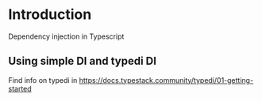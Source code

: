 # Introduction 
Dependency injection in Typescript 

## Using simple DI and typedi DI
Find info on typedi in https://docs.typestack.community/typedi/01-getting-started